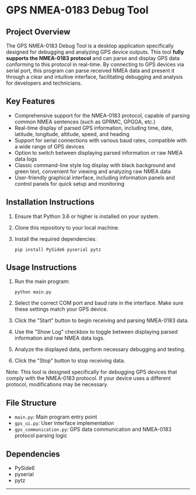 # GPS NMEA-0183 Debug Tool

## Project Overview

The GPS NMEA-0183 Debug Tool is a desktop application specifically designed for debugging and analyzing GPS device outputs. This tool **fully supports the NMEA-0183 protocol** and can parse and display GPS data conforming to this protocol in real-time. By connecting to GPS devices via serial port, this program can parse received NMEA data and present it through a clear and intuitive interface, facilitating debugging and analysis for developers and technicians.

## Key Features

- Comprehensive support for the NMEA-0183 protocol, capable of parsing common NMEA sentences (such as GPRMC, GPGGA, etc.)
- Real-time display of parsed GPS information, including time, date, latitude, longitude, altitude, speed, and heading
- Support for serial connections with various baud rates, compatible with a wide range of GPS devices
- Option to switch between displaying parsed information or raw NMEA data logs
- Classic command-line style log display with black background and green text, convenient for viewing and analyzing raw NMEA data
- User-friendly graphical interface, including information panels and control panels for quick setup and monitoring

## Installation Instructions

1. Ensure that Python 3.6 or higher is installed on your system.

2. Clone this repository to your local machine.

3. Install the required dependencies:
   ```
   pip install PySide6 pyserial pytz
   ```

## Usage Instructions

1. Run the main program:
   ```
   python main.py
   ```

2. Select the correct COM port and baud rate in the interface. Make sure these settings match your GPS device.

3. Click the "Start" button to begin receiving and parsing NMEA-0183 data.

4. Use the "Show Log" checkbox to toggle between displaying parsed information and raw NMEA data logs.

5. Analyze the displayed data, perform necessary debugging and testing.

6. Click the "Stop" button to stop receiving data.

Note: This tool is designed specifically for debugging GPS devices that comply with the NMEA-0183 protocol. If your device uses a different protocol, modifications may be necessary.

## File Structure

- `main.py`: Main program entry point
- `gps_ui.py`: User interface implementation
- `gps_communication.py`: GPS data communication and NMEA-0183 protocol parsing logic

## Dependencies

- PySide6
- pyserial
- pytz


---


